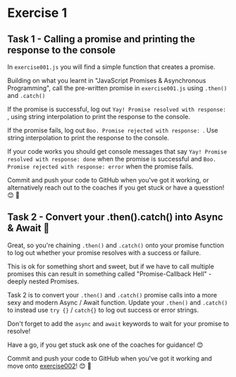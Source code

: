 # Exercise 1

## Task 1 - Calling a promise and printing the response to the console

In `exercise001.js` you will find a simple function that creates a promise.

Building on what you learnt in "JavaScript Promises & Asynchronous Programming", call the pre-written promise in `exercise001.js` using
`.then()` and `.catch()`

If the promise is successful, log out `Yay! Promise resolved with response: `, using string interpolation to print the response to the console.

If the promise fails, log out `Boo. Promise rejected with response: `. Use string interpolation to print the response to the console.

If your code works you should get console messages that say `Yay! Promise resolved with response: done` when the promise is successful and `Boo. Promise rejected with response: error` when the promise fails.

Commit and push your code to GitHub when you've got it working, or alternatively reach out to the coaches if you get stuck or have a quesstion! 😊 🙌

## Task 2 - Convert your .then().catch() into Async & Await 💅

Great, so you're chaining `.then()` and `.catch()` onto your promise function to log out whether your promise resolves with a success or failure.

This is ok for something short and sweet, but if we have to call multiple promises this can result in something called "Promise-Callback Hell" - deeply nested Promises.

Task 2 is to convert your `.then()` and `.catch()` promise calls into a more sexy and modern Async / Await function. Update your `.then()` and `.catch()` to instead use `try {}` / `catch{}` to log out success or error strings.

Don't forget to add the `async` and `await` keywords to wait for your promise to resolve!

Have a go, if you get stuck ask one of the coaches for guidance! 😊

Commit and push your code to GitHub when you've got it working and move onto [exercise002](./exercise002.md)! 😊 🙌
